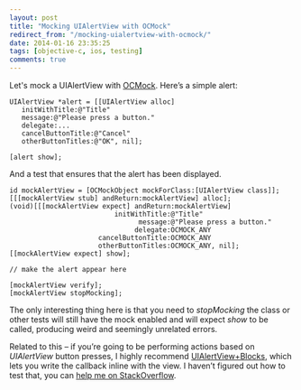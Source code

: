 ```yaml
---
layout: post
title: "Mocking UIAlertView with OCMock"
redirect_from: "/mocking-uialertview-with-ocmock/"
date: 2014-01-16 23:35:25
tags: [objective-c, ios, testing]
comments: true
---
```

Let's mock a UIAlertView with [OCMock](http://ocmock.org/). Here’s a simple alert:

```objc
UIAlertView *alert = [[UIAlertView alloc]
   initWithTitle:@"Title"
   message:@"Please press a button."
   delegate:...
   cancelButtonTitle:@"Cancel"
   otherButtonTitles:@"OK", nil];

[alert show];
```

And a test that ensures that the alert has been displayed.

```objc
id mockAlertView = [OCMockObject mockForClass:[UIAlertView class]];
[[[mockAlertView stub] andReturn:mockAlertView] alloc];
(void)[[[mockAlertView expect] andReturn:mockAlertView]
                          initWithTitle:@"Title"
                                message:@"Please press a button."
                               delegate:OCMOCK_ANY
                      cancelButtonTitle:OCMOCK_ANY
                      otherButtonTitles:OCMOCK_ANY, nil];
[[mockAlertView expect] show];

// make the alert appear here

[mockAlertView verify];
[mockAlertView stopMocking];
```

The only interesting thing here is that you need to _stopMocking_ the class or other tests will still have the mock enabled and will expect _show_ to be called, producing weird and seemingly unrelated errors.

Related to this – if you’re going to be performing actions based on _UIAlertView_ button presses, I highly recommend [UIAlertView+Blocks](https://github.com/ryanmaxwell/UIAlertView-Blocks), which lets you write the callback inline with the view. I haven’t figured out how to test that, you can [help me on StackOverflow](http://stackoverflow.com/questions/21174836/how-can-i-mock-a-uialertview-with-a-callback).
